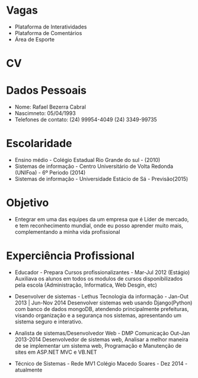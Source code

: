 Vagas
====

- Plataforma de Interatividades
- Plataforma de Comentários
- Área de Esporte 

CV
==

Dados Pessoais
==
- Nome: Rafael Bezerra Cabral
- Nascimneto: 05/04/1993
- Telefones de contato: (24) 99954-4049 (24) 3349-99735

Escolaridade
==
- Ensino médio - Colégio Estadual Rio Grande do sul - (2010)
- Sistemas de informação - Centro Universitário de Volta Redonda (UNIFoa) - 6º Periodo (2014)
- Sistemas de informação - Universidade Estácio de Sá - Previsão(2015)

Objetivo
==
- Entegrar em uma das equipes da um empresa que é Líder de mercado, e tem reconhecimento mundial, onde eu posso aprender muito mais, complementando a minha vida profissional


Experciência Profissional
==
- Educador - Prepara Cursos profissionalizantes - Mar-Jul 2012 (Estágio)
Auxiliava os alunos em todos os modulos de cursos disponibilizados pela escola (Administração, Informatica, Web Desgin, etc)

- Desenvolver de sistemas - Lethus Tecnologia da informação - Jan-Out 2013 | Jun-Nov 2014
Desenvolver sistemas web usando Django(Python) com banco de dados mongoDB, atendendo 				principalmente prefeituras, visando organização e a segurança nos sistemas, apresentando um sistema seguro e interativo.

- Analista de sistemas/Desenvolvedor Web - DMP Comunicação Out-Jan 2013-2014
Desenvolvedor de sistemas web, Analisar a melhor maneira de se implementar um sistema web, Programação e Manutenção de sites em ASP.NET MVC e VB.NET

- Técnico de Sistemas - Rede MV1 Colégio Macedo Soares - Dez 2014 - atualmente


